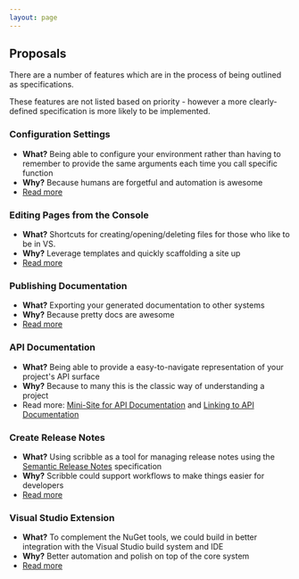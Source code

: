 ```yaml
---
layout: page
---   
```


## Proposals

There are a number of features which are in the process of being outlined as specifications. 

These features are not listed based on priority - however a more clearly-defined specification is more likely to be implemented.

### Configuration Settings

 - **What?** Being able to configure your environment rather than having to remember to provide the same arguments each time you call specific function
 - **Why?** Because humans are forgetful and automation is awesome
 - [Read more]({{site.baseurl}}pages/proposals/configuration.html)

### Editing Pages from the Console

 - **What?** Shortcuts for creating/opening/deleting files for those who like to be in VS.
 - **Why?** Leverage templates and quickly scaffolding a site up
 - [Read more]({{site.baseurl}}pages/proposals/editing-pages.html)

### Publishing Documentation

 - **What?** Exporting your generated documentation to other systems
 - **Why?** Because pretty docs are awesome
 - [Read more]({{site.baseurl}}pages/proposals/publish-documentation.html)

### API Documentation

 - **What?** Being able to provide a easy-to-navigate representation of your project's API surface
 - **Why?** Because to many this is the classic way of understanding a project
 - Read more: [Mini-Site for API Documentation]({{site.baseurl}}pages/proposals/documentation-mini-site.html) and [Linking to API Documentation]({{site.baseurl}}pages/proposals/documentation-referencing-api.html)

### Create Release Notes

 - **What?** Using scribble as a tool for managing release notes using the [Semantic Release Notes](http://semanticreleasenotes.org/) specification
 - **Why?** Scribble could support workflows to make things easier for developers
 - [Read more]({{site.baseurl}}pages/proposals/create-release-notes.html)

### Visual Studio Extension

 - **What?** To complement the NuGet tools, we could build in better integration with the Visual Studio build system and IDE
 - **Why?** Better automation and polish on top of the core system
 - [Read more]({{site.baseurl}}pages/proposals/vsix.html)

